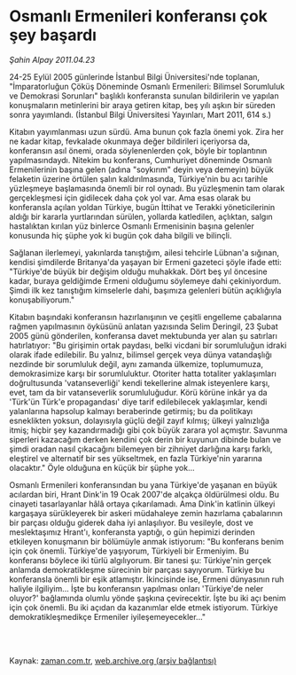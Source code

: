 # Osmanlı Ermenileri konferansı çok şey başardı

*Şahin Alpay 2011.04.23*

<td class="columnist-detail">
<p>24-25 Eylül 2005 günlerinde İstanbul Bilgi Üniversitesi'nde toplanan, "İmparatorluğun Çöküş Döneminde Osmanlı Ermenileri: Bilimsel Sorumluluk ve Demokrasi Sorunları" başlıklı konferansta sunulan bildirilerin ve yapılan konuşmaların metinlerini bir araya getiren kitap, beş yılı aşkın bir süreden sonra yayımlandı. (İstanbul Bilgi Üniversitesi Yayınları, Mart 2011, 614 s.)</p>
<p>
<div id="haberMetinDiv">
<p> Kitabın yayımlanması uzun sürdü. Ama bunun çok fazla önemi yok. Zira her ne kadar kitap, fevkalade okunmaya değer bildirileri içeriyorsa da, konferansın asıl önemi, orada söylenenlerden çok, böyle bir toplantının yapılmasındaydı. Nitekim bu konferans, Cumhuriyet döneminde Osmanlı Ermenilerinin başına gelen (adına "soykırım" deyin veya demeyin) büyük felaketin üzerine örtülen şalın kaldırılmasında, Türkiye'nin bu acı tarihle yüzleşmeye başlamasında önemli bir rol oynadı. Bu yüzleşmenin tam olarak gerçekleşmesi için gidilecek daha çok yol var. Ama esas olarak bu konferansla açılan yoldan Türkiye, bugün İttihat ve Terakki yöneticilerinin aldığı bir kararla yurtlarından sürülen, yollarda katledilen, açlıktan, salgın hastalıktan kırılan yüz binlerce Osmanlı Ermenisinin başına gelenler konusunda hiç şüphe yok ki bugün çok daha bilgili ve bilinçli.
<p> Sağlanan ilerlemeyi, yakınlarda tanıştığım, ailesi tehcirle Lübnan'a sığınan, kendisi şimdilerde Britanya'da yaşayan bir Ermeni gazeteci şöyle ifade etti: "Türkiye'de büyük bir değişim olduğu muhakkak. Dört beş yıl öncesine kadar, buraya geldiğimde Ermeni olduğumu söylemeye dahi çekiniyordum. Şimdi ilk kez tanıştığım kimselerle dahi, başımıza gelenleri bütün açıklığıyla konuşabiliyorum."
<p> Kitabın başındaki konferansın hazırlanışının ve çeşitli engelleme çabalarına rağmen yapılmasının öyküsünü anlatan yazısında Selim Deringil, 23 Şubat 2005 günü gönderilen, konferansa davet mektubunda yer alan şu satırları hatırlatıyor: "Bu girişimin ortak paydası, belki vicdani bir sorumluluğun idraki olarak ifade edilebilir. Bu yalnız, bilimsel gerçek veya dünya vatandaşlığı nezdinde bir sorumluluk değil, aynı zamanda ülkemize, toplumumuza, demokrasimize karşı bir sorumluluktur. Otoriter hatta totaliter yaklaşımları doğrultusunda 'vatanseverliği' kendi tekellerine almak isteyenlere karşı, evet, tam da bir vatanseverlik sorumluluğudur. Körü körüne inkâr ya da 'Türk'ün Türk'e propagandası' diye tarif edilebilecek yaklaşımlar, kendi yalanlarına hapsolup kalmayı beraberinde getirmiş; bu da politikayı esneklikten yoksun, dolayısıyla güçlü değil zayıf kılmış; ülkeyi yalnızlığa itmiş; hiçbir şey kazandırmadığı gibi çok büyük zarara yol açmıştır. Savunma siperleri kazacağım derken kendini çok derin bir kuyunun dibinde bulan ve şimdi oradan nasıl çıkacağını bilemeyen bir zihniyet darlığına karşı farklı, eleştirel ve alternatif bir ses yükseltmek, en fazla Türkiye'nin yararına olacaktır." Öyle olduğuna en küçük bir şüphe yok...
<p> Osmanlı Ermenileri konferansından bu yana Türkiye'de yaşanan en büyük acılardan biri, Hrant Dink'in 19 Ocak 2007'de alçakça öldürülmesi oldu. Bu cinayeti tasarlayanlar hâlâ ortaya çıkarılamadı. Ama Dink'in katlinin ülkeyi kargaşaya sürükleyerek bir askeri müdahaleye zemin hazırlama çabalarının bir parçası olduğu giderek daha iyi anlaşılıyor. Bu vesileyle, dost ve meslektaşımız Hrant'ı, konferansta yaptığı, o gün hepimizi derinden etkileyen konuşmanın bir bölümüyle anmak istiyorum: "Bu konferans benim için çok önemli. Türkiye'de yaşıyorum, Türkiyeli bir Ermeniyim. Bu konferansı böylece iki türlü algılıyorum. Bir tanesi şu: Türkiye'nin gerçek anlamda demokratikleşme sürecinin bir parçası sayıyorum. Türkiye bu konferansla önemli bir eşik atlamıştır. İkincisinde ise, Ermeni dünyasının ruh haliyle ilgiliyim... İşte bu konferansın yapılması onları 'Türkiye'de neler oluyor?' bağlamında olumlu yönde şaşkına çevirecektir. İşte bu iki açı benim için çok önemli. Bu iki açıdan da kazanımlar elde etmek istiyorum. Türkiye demokratikleşmedikçe Ermeniler iyileşemeyecekler..." </p></p></p></p></div>
</p>


<p><br>
		 </br></p></td>

Kaynak: [zaman.com.tr](http://zaman.com.tr/yazar.do?yazino=1125062), [web.archive.org (arşiv bağlantısı)](http://web.archive.org/web/20110507014954/http://zaman.com.tr:80/yazar.do?yazino=1125062)
